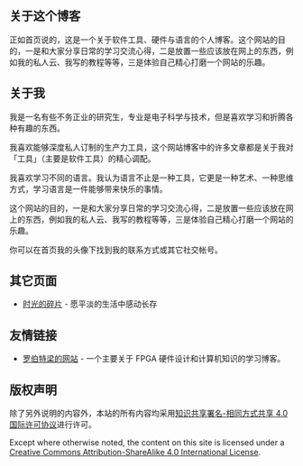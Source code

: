
## 关于这个博客

正如首页说的，这是一个关于软件工具、硬件与语言的个人博客。这个网站的目的，一是和大家分享日常的学习交流心得，二是放置一些应该放在网上的东西，例如我的私人云、我写的教程等等，三是体验自己精心打磨一个网站的乐趣。

## 关于我

我是一名有些不务正业的研究生，专业是电子科学与技术，但是喜欢学习和折腾各种有趣的东西。

我喜欢能够深度私人订制的生产力工具，这个网站博客中的许多文章都是关于我对「工具」（主要是软件工具）的精心调配。

我喜欢学习不同的语言。我认为语言不止是一种工具，它更是一种艺术、一种思维方式，学习语言是一件能够带来快乐的事情。

这个网站的目的，一是和大家分享日常的学习交流心得，二是放置一些应该放在网上的东西，例如我的私人云、我写的教程等等，三是体验自己精心打磨一个网站的乐趣。

你可以在首页我的头像下找到我的联系方式或其它社交帐号。

## 其它页面

- [时光的碎片](https://zyxir.github.io/memories/) - 愿平淡的生活中感动长存

## 友情链接

- [罗伯特梁的网站](https://www.robertliang.club/) - 一个主要关于 FPGA 硬件设计和计算机知识的学习博客。

## 版权声明

除了另外说明的内容外，本站的所有内容均采用[知识共享署名-相同方式共享 4.0 国际许可协议](https://creativecommons.org/licenses/by-sa/4.0/)进行许可。

Except where otherwise noted, the content on this site is licensed under a [Creative Commons Attribution-ShareAlike 4.0 International License](https://creativecommons.org/licenses/by-sa/4.0/).